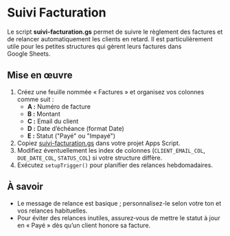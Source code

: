 # Suivi Facturation

Le script **suivi-facturation.gs** permet de suivre le règlement des factures et de relancer automatiquement les clients en retard. Il est particulièrement utile pour les petites structures qui gèrent leurs factures dans Google Sheets.

## Mise en œuvre

1. Créez une feuille nommée « Factures » et organisez vos colonnes comme suit :
   - **A :** Numéro de facture
   - **B :** Montant
   - **C :** Email du client
   - **D :** Date d’échéance (format Date)
   - **E :** Statut ("Payé" ou "Impayé")
2. Copiez [suivi-facturation.gs](../scripts/suivi-facturation.gs) dans votre projet Apps Script.
3. Modifiez éventuellement les index de colonnes (`CLIENT_EMAIL_COL`, `DUE_DATE_COL`, `STATUS_COL`) si votre structure diffère.
4. Exécutez `setupTrigger()` pour planifier des relances hebdomadaires.

## À savoir

- Le message de relance est basique ; personnalisez-le selon votre ton et vos relances habituelles.
- Pour éviter des relances inutiles, assurez‑vous de mettre le statut à jour en « Payé » dès qu’un client honore sa facture.
